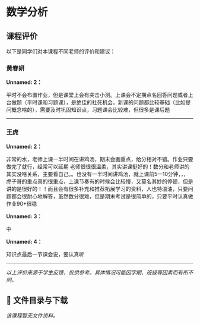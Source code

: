 # 数学分析

## 课程评价

以下是同学们对本课程不同老师的评价和建议：

### 黄春妍

**Unnamed: 2：**

平时不会布置作业，但是课堂上会有突击小测。上课会不定期点名回答问题或者上台做题（平时课和习题课），是绝佳的社死机会。新课的问题都比较基础（比如提问概念啥的），需要及时巩固知识点，习题课会比较难，但很多是课后题

---

### 王虎

**Unnamed: 2：**

非常的水，老师上课一半时间在讲鸡汤，期末会画重点，给分相对不错。作业只要做完了就行，经常可以延期   老师很很很温柔，其实讲课挺好的！数分和老师讲的其实没啥关系，主要看自己。。也没有一半时间讲鸡汤，就上课前5—10分钟，，，     虎子哥的重点真的很重点，上课节奏有的时候会比较慢，又莫名其妙的停顿，但是讲的是很好的！！而且会有很多补充和推荐拓展学习的资料，人也特温油，只要问题都会很耐心地解答，虽然数分很难，但是期末考试是很简单的，只要平时认真做作业90+很稳

**Unnamed: 3：**

中

**Unnamed: 4：**

知识点最后一节课会说，要认真听

---

*以上评价来源于学生反馈，仅供参考。具体情况可能因学期、班级等因素而有所不同。*
## 📄 文件目录与下载

_该课程暂无文件资料。_
